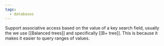 ```yaml
---
tags:
  - databases
---
```

Support associative access based on the value of a key search field, usually the we use [[Balanced trees]] and specifically [[B+ tree]]. This is because it makes it easier to query ranges of values.